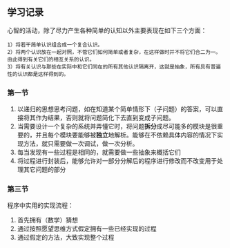 ## 学习记录

心智的活动，除了尽力产生各种简单的认知以外主要表现在如下三个方面：

    1）将若干简单认识组合成一个复合认识。
    2）将两个认识放在一起对照，不管它们如何简单或者复杂，在这样做时并不将它们合二为一。由此得到有关它们的相互关系的认识。
    3）将有关认识与那些在实际中和它们同在的所有其他认识隔离开，这就是抽象，所有具有普遍性的认识都是这样得到的。

### 第一节

1. 以递归的思想思考问题，如在知道某个简单情形下（子问题）的答案，可以直接将其作为结果，否则就将问题简化下去直到变成子问题。
2. 当需要设计一个复杂的系统并弄懂它时，将问题**拆分**成尽可能多的模块是很重要的，并且每个模块要能够被**独立**地解析。能够在不依赖具体内容的情况下实现方法，就只需要做一次调试，做一次分析。
3. 每当发现有一些过程是相同的，就需要做一些抽象来概括它们
4. 将过程进行封装后，能够允许对一部分分解后的程序进行修改而不改变用于处理其它问题的部分

### 第三节

程序中实用的实现流程：

1. 首先拥有（数学）猜想
2. 通过按照愿望思维方式假定拥有一些已经实现的过程
3. 通过假定的方法，大致实现整个过程
